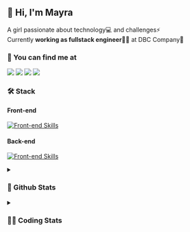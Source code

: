 ## 👋 Hi, I'm Mayra

A girl passionate about technology💻 and challenges⚡  
Currently **working as fullstack engineer**👩‍💻 at DBC Company🚀   

### 💬 You can find me at

<a href="https://mayra.dev" target="_blank" rel="noopener"><img src="https://img.shields.io/badge/-mayra.dev-005FED?style=flat&logo=Google-chrome&logoColor=white"/></a>
<a href="https://linkedin.com/in/mayraamaral" target="_blank" rel="noopener"><img src="https://img.shields.io/badge/-/mayraamaral-0077B5?style=flat&logo=Linkedin&logoColor=white"/></a>
<a href="mailto:mayra@mayra.dev" target="_blank" rel="noopener"><img src="https://img.shields.io/badge/-mayra@mayra.dev-D14836?style=flat&logo=Gmail&logoColor=white"/></a>
<a href="" target="_blank" rel="noopener"><img src="https://img.shields.io/badge/-mayraamaral-7289DA?style=flat&logo=Discord&logoColor=white"/></a>

### 🛠️ Stack
#### Front-end

[![Front-end Skills](https://skillicons.dev/icons?i=react,next,redux,styledcomponents,html,css,sass,js,ts,figma)](https://skillicons.dev)
#### Back-end

[![Front-end Skills](https://skillicons.dev/icons?i=java,spring,hibernate,aws,idea,postgres,mysql,git,linux,bash,nodejs,docker,kubernetes,jenkins)](https://skillicons.dev)


<details>
    <summary><h3>📌 Github Stats</h3></summary>
    <div align="center">
        <table>
      <td><img height="160em" src="https://github-readme-stats.vercel.app/api?username=mayraamaral&show_icons=true&theme=algolia&hide_border=true&hide=stars&count_private=true" alt="Readme stats"></td>
      <td><img height="160em" src="https://github-readme-stats.vercel.app/api/top-langs/?username=mayraamaral&&layout=compact&&theme=algolia&hide_border=true&langs_count=6" alt="Language stats"></td>
       </table>
  </div> 
    

  <p align="center">
    <img src="https://github-readme-streak-stats.herokuapp.com?user=mayraamaral&theme=dark&hide_border=true&date_format=j%20M%5B%20Y%5D&locale=pt-br&background=050F2C&ring=0195DD&fire=23AA7D&currStreakLabel=23AA7D" alt="Streak stats">
  </p> 
</details>

<details>
  <summary><h3>👩‍💻 Coding Stats</h3></summary>
  
  <!--START_SECTION:waka-->
![Code Time](http://img.shields.io/badge/Code%20Time-254%20hrs%2037%20mins-blue)

**🐱 My GitHub Data** 

> 📦 579.2 kB Used in GitHub's Storage 
 > 
> 🏆 87 Contributions in the Year 2024
 > 
> 🚫 Not Opted to Hire
 > 
> 📜 49 Public Repositories 
 > 
> 🔑 29 Private Repositories 
 > 
**I'm an Early 🐤** 

```text
🌞 Morning                328 commits         ███░░░░░░░░░░░░░░░░░░░░░░   10.63 % 
🌆 Daytime                1733 commits        ██████████████░░░░░░░░░░░   56.16 % 
🌃 Evening                888 commits         ███████░░░░░░░░░░░░░░░░░░   28.78 % 
🌙 Night                  137 commits         █░░░░░░░░░░░░░░░░░░░░░░░░   04.44 % 
```
📅 **I'm Most Productive on Monday** 

```text
Monday                   595 commits         █████░░░░░░░░░░░░░░░░░░░░   19.28 % 
Tuesday                  567 commits         █████░░░░░░░░░░░░░░░░░░░░   18.37 % 
Wednesday                414 commits         ███░░░░░░░░░░░░░░░░░░░░░░   13.42 % 
Thursday                 524 commits         ████░░░░░░░░░░░░░░░░░░░░░   16.98 % 
Friday                   527 commits         ████░░░░░░░░░░░░░░░░░░░░░   17.08 % 
Saturday                 168 commits         █░░░░░░░░░░░░░░░░░░░░░░░░   05.44 % 
Sunday                   291 commits         ██░░░░░░░░░░░░░░░░░░░░░░░   09.43 % 
```


📊 **This Week I Spent My Time On** 

```text
🕑︎ Time Zone: America/Sao_Paulo

💬 Programming Languages: 
Java                     6 hrs 55 mins       ███████████████████████░░   91.45 % 
Properties               13 mins             █░░░░░░░░░░░░░░░░░░░░░░░░   02.96 % 
XML                      12 mins             █░░░░░░░░░░░░░░░░░░░░░░░░   02.83 % 
Java Properties          10 mins             █░░░░░░░░░░░░░░░░░░░░░░░░   02.30 % 
GitIgnore file           1 min               ░░░░░░░░░░░░░░░░░░░░░░░░░   00.39 % 

🔥 Editors: 
Intellijidea             6 hrs 35 mins       ██████████████████████░░░   86.91 % 
VS Code                  59 mins             ███░░░░░░░░░░░░░░░░░░░░░░   13.09 % 

💻 Operating System: 
Linux                    7 hrs 34 mins       █████████████████████████   100.00 % 
```

**I Mostly Code in HTML** 

```text
HTML                     117 repos           ███████░░░░░░░░░░░░░░░░░░   26.17 % 
Java                     111 repos           ██████░░░░░░░░░░░░░░░░░░░   24.83 % 
JavaScript               100 repos           ██████░░░░░░░░░░░░░░░░░░░   22.37 % 
PLSQL                    1 repo              ░░░░░░░░░░░░░░░░░░░░░░░░░   00.22 % 
C#                       1 repo              ░░░░░░░░░░░░░░░░░░░░░░░░░   00.22 % 
```




 Last Updated on 22/02/2024 18:51:39 UTC
<!--END_SECTION:waka-->

</details>
